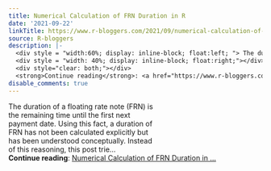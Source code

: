 ```yaml
---
title: Numerical Calculation of FRN Duration in R
date: '2021-09-22'
linkTitle: https://www.r-bloggers.com/2021/09/numerical-calculation-of-frn-duration-in-r/
source: R-bloggers
description: |-
  <div style = "width:60%; display: inline-block; float:left; "> The duration of a floating rate note (FRN) is the remaining time until the first next payment date. Using this fact, a duration of FRN has not been calculated explicitly but has been understood conceptually. Instead of this reasoning, this post trie...</div>
  <div style = "width: 40%; display: inline-block; float:right;"></div>
  <div style="clear: both;"></div>
  <strong>Continue reading</strong>: <a href="https://www.r-bloggers.com/2021/09/numerical-calculation-of-frn-duration-in-r/">Numerical Calculation of FRN Duration in ...
disable_comments: true
---
```

<div style = "width:60%; display: inline-block; float:left; "> The duration of a floating rate note (FRN) is the remaining time until the first next payment date. Using this fact, a duration of FRN has not been calculated explicitly but has been understood conceptually. Instead of this reasoning, this post trie...</div>
<div style = "width: 40%; display: inline-block; float:right;"></div>
<div style="clear: both;"></div>
<strong>Continue reading</strong>: <a href="https://www.r-bloggers.com/2021/09/numerical-calculation-of-frn-duration-in-r/">Numerical Calculation of FRN Duration in ...